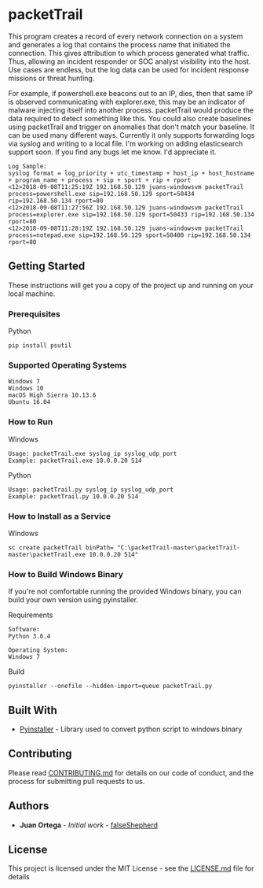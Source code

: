 # packetTrail

This program creates a record of every network connection on a system and generates a log that contains the process name that initiated the connection. This gives attribution to which process generated what traffic. Thus, allowing an incident responder or SOC analyst visibility into the host. Use cases are endless, but the log data can be used for incident response missions or threat hunting. 

For example, if powershell.exe beacons out to an IP, dies, then that same IP is observed communicating with explorer.exe, this may be an indicator of malware injecting itself into another process. packetTrail would produce the data required to detect something like this. You could also create baselines using packetTrail and trigger on anomalies that don't match your baseline. It can be used many different ways. Currently it only supports forwarding logs via syslog and writing to a local file. I'm working on adding elasticsearch support soon. If you find any bugs let me know. I'd appreciate it. 
   
```
Log Sample:
syslog format = log_priority + utc_timestamp + host_ip + host_hostname + program_name + process + sip + sport + rip + rport
<12>2018-09-08T11:25:19Z 192.168.50.129 juans-windowsvm packetTrail process=powershell.exe sip=192.168.50.129 sport=50434 rip=192.168.50.134 rport=80
<12>2018-09-08T11:27:56Z 192.168.50.129 juans-windowsvm packetTrail process=explorer.exe sip=192.168.50.129 sport=50433 rip=192.168.50.134 rport=80
<12>2018-09-08T11:28:19Z 192.168.50.129 juans-windowsvm packetTrail process=notepad.exe sip=192.168.50.129 sport=50400 rip=192.168.50.134 rport=80
```

## Getting Started

These instructions will get you a copy of the project up and running on your local machine.  

### Prerequisites

Python
```
pip install psutil
```

### Supported Operating Systems
```
Windows 7
Windows 10
macOS High Sierra 10.13.6
Ubuntu 16.04
```

### How to Run

Windows
```
Usage: packetTrail.exe syslog_ip syslog_udp_port
Example: packetTrail.exe 10.0.0.20 514
```

Python
```
Usage: packetTrail.py syslog_ip syslog_udp_port
Example: packetTrail.py 10.0.0.20 514
```

### How to Install as a Service

Windows
```
sc create packetTrail binPath= "C:\packetTrail-master\packetTrail-master\packetTrail.exe 10.0.0.20 514"
```

### How to Build Windows Binary 
If you're not comfortable running the provided Windows binary, you can build your own version using pyinstaller.

Requirements
```
Software:
Python 3.6.4 

Operating System:
Windows 7
```

Build
```
pyinstaller --onefile --hidden-import=queue packetTrail.py
```

## Built With

* [Pyinstaller](https://www.pyinstaller.org) - Library used to convert python script to windows binary 


## Contributing

Please read [CONTRIBUTING.md](https://gist.github.com/PurpleBooth/b24679402957c63ec426) for details on our code of conduct, and the process for submitting pull requests to us.

## Authors

* **Juan Ortega** - *Initial work* - [falseShepherd](https://github.com/ucatech)

## License

This project is licensed under the MIT License - see the [LICENSE.md](LICENSE.md) file for details



